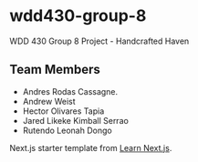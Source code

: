 # wdd430-group-8
WDD 430 Group 8 Project - Handcrafted Haven

## Team Members
* Andres Rodas Cassagne.
* Andrew Weist
* Hector Olivares Tapia
* Jared Likeke Kimball Serrao
* Rutendo Leonah Dongo

Next.js starter template from [Learn Next.js](https://nextjs.org/learn).